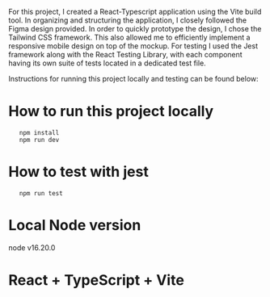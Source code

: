 For this project, I created a React-Typescript application using the Vite build tool. In organizing and structuring the application, I closely followed the Figma design provided. In order to quickly prototype the design, I chose the Tailwind CSS framework. This also allowed me to efficiently implement a responsive mobile design on top of the mockup. For testing I used the Jest framework along with the React Testing Library, with each component having its own suite of tests located in a dedicated test file.

Instructions for running this project locally and testing can be found below:

# How to run this project locally
```
   npm install
   npm run dev
```

# How to test with jest
```
   npm run test
```

# Local Node version
node v16.20.0

# React + TypeScript + Vite
